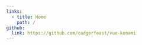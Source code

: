 ```yaml
---
links:
  - title: Home
    path: /
github:
  link: https://github.com/cadgerfeast/vue-konami
---
```

